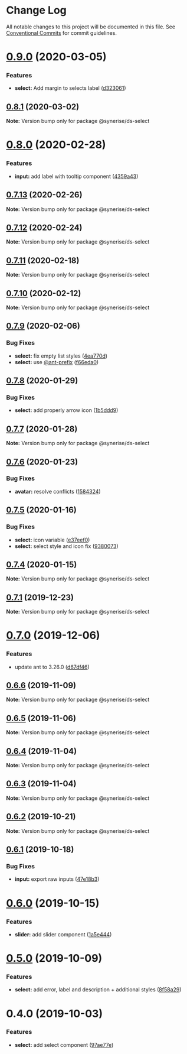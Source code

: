 # Change Log

All notable changes to this project will be documented in this file.
See [Conventional Commits](https://conventionalcommits.org) for commit guidelines.

# [0.9.0](https://github.com/synerise/synerise-design/compare/@synerise/ds-select@0.8.1...@synerise/ds-select@0.9.0) (2020-03-05)


### Features

* **select:** Add margin to selects label ([d323061](https://github.com/synerise/synerise-design/commit/d3230612cc292414be38ccb37e23f1084433df21))





## [0.8.1](https://github.com/synerise/synerise-design/compare/@synerise/ds-select@0.8.0...@synerise/ds-select@0.8.1) (2020-03-02)

**Note:** Version bump only for package @synerise/ds-select

# [0.8.0](https://github.com/synerise/synerise-design/compare/@synerise/ds-select@0.7.13...@synerise/ds-select@0.8.0) (2020-02-28)

### Features

- **input:** add label with tooltip component ([4359a43](https://github.com/synerise/synerise-design/commit/4359a43130b7d146d8f49a23da8aaed550865ac2))

## [0.7.13](https://github.com/synerise/synerise-design/compare/@synerise/ds-select@0.7.12...@synerise/ds-select@0.7.13) (2020-02-26)

**Note:** Version bump only for package @synerise/ds-select

## [0.7.12](https://github.com/synerise/synerise-design/compare/@synerise/ds-select@0.7.11...@synerise/ds-select@0.7.12) (2020-02-24)

**Note:** Version bump only for package @synerise/ds-select

## [0.7.11](https://github.com/synerise/synerise-design/compare/@synerise/ds-select@0.7.10...@synerise/ds-select@0.7.11) (2020-02-18)

**Note:** Version bump only for package @synerise/ds-select

## [0.7.10](https://github.com/synerise/synerise-design/compare/@synerise/ds-select@0.7.9...@synerise/ds-select@0.7.10) (2020-02-12)

**Note:** Version bump only for package @synerise/ds-select

## [0.7.9](https://github.com/synerise/synerise-design/compare/@synerise/ds-select@0.7.8...@synerise/ds-select@0.7.9) (2020-02-06)

### Bug Fixes

- **select:** fix empty list styles ([4ea770d](https://github.com/synerise/synerise-design/commit/4ea770def39cdd6c29a89152da042c08a6610ec0))
- **select:** use [@ant-prefix](https://github.com/ant-prefix) ([f66eda0](https://github.com/synerise/synerise-design/commit/f66eda0aca8f8cc609ca3101d328e5ca93fc8ffc))

## [0.7.8](https://github.com/synerise/synerise-design/compare/@synerise/ds-select@0.7.7...@synerise/ds-select@0.7.8) (2020-01-29)

### Bug Fixes

- **select:** add properly arrow icon ([1b5ddd9](https://github.com/synerise/synerise-design/commit/1b5ddd922a92d3f8f162e881d896ef46a426424d))

## [0.7.7](https://github.com/synerise/synerise-design/compare/@synerise/ds-select@0.7.6...@synerise/ds-select@0.7.7) (2020-01-28)

**Note:** Version bump only for package @synerise/ds-select

## [0.7.6](https://github.com/synerise/synerise-design/compare/@synerise/ds-select@0.7.5...@synerise/ds-select@0.7.6) (2020-01-23)

### Bug Fixes

- **avatar:** resolve conflicts ([1584324](https://github.com/synerise/synerise-design/commit/15843244b160cbae3b0ce1cc9d635918fe67f62a))

## [0.7.5](https://github.com/synerise/synerise-design/compare/@synerise/ds-select@0.7.4...@synerise/ds-select@0.7.5) (2020-01-16)

### Bug Fixes

- **select:** icon variable ([e37eef0](https://github.com/synerise/synerise-design/commit/e37eef0a435ef0cefb5d7badd99cfe307ec89d17))
- **select:** select style and icon fix ([9380073](https://github.com/synerise/synerise-design/commit/9380073bde9c631cbcfb5c3788e6c765b2b4cfe0))

## [0.7.4](https://github.com/synerise/synerise-design/compare/@synerise/ds-select@0.7.3...@synerise/ds-select@0.7.4) (2020-01-15)

**Note:** Version bump only for package @synerise/ds-select

## [0.7.1](https://github.com/synerise/synerise-design/compare/@synerise/ds-select@0.7.0...@synerise/ds-select@0.7.1) (2019-12-23)

**Note:** Version bump only for package @synerise/ds-select

# [0.7.0](https://github.com/synerise/synerise-design/compare/@synerise/ds-select@0.6.7...@synerise/ds-select@0.7.0) (2019-12-06)

### Features

- update ant to 3.26.0 ([d67df46](https://github.com/synerise/synerise-design/commit/d67df4605844fb09680096df333886db40cb7c32))

## [0.6.6](https://github.com/synerise/synerise-design/compare/@synerise/ds-select@0.6.5...@synerise/ds-select@0.6.6) (2019-11-09)

**Note:** Version bump only for package @synerise/ds-select

## [0.6.5](https://github.com/synerise/synerise-design/compare/@synerise/ds-select@0.6.4...@synerise/ds-select@0.6.5) (2019-11-06)

**Note:** Version bump only for package @synerise/ds-select

## [0.6.4](https://github.com/synerise/synerise-design/compare/@synerise/ds-select@0.6.3...@synerise/ds-select@0.6.4) (2019-11-04)

**Note:** Version bump only for package @synerise/ds-select

## [0.6.3](https://github.com/synerise/synerise-design/compare/@synerise/ds-select@0.6.2...@synerise/ds-select@0.6.3) (2019-11-04)

**Note:** Version bump only for package @synerise/ds-select

## [0.6.2](https://github.com/synerise/synerise-design/compare/@synerise/ds-select@0.6.1...@synerise/ds-select@0.6.2) (2019-10-21)

**Note:** Version bump only for package @synerise/ds-select

## [0.6.1](https://github.com/synerise/synerise-design/compare/@synerise/ds-select@0.6.0...@synerise/ds-select@0.6.1) (2019-10-18)

### Bug Fixes

- **input:** export raw inputs ([47e18b3](https://github.com/synerise/synerise-design/commit/47e18b3))

# [0.6.0](https://github.com/synerise/synerise-design/compare/@synerise/ds-select@0.5.0...@synerise/ds-select@0.6.0) (2019-10-15)

### Features

- **slider:** add slider component ([1a5e444](https://github.com/synerise/synerise-design/commit/1a5e444))

# [0.5.0](https://github.com/synerise/synerise-design/compare/@synerise/ds-select@0.4.0...@synerise/ds-select@0.5.0) (2019-10-09)

### Features

- **select:** add error, label and description + additional styles ([8f58a29](https://github.com/synerise/synerise-design/commit/8f58a29))

# 0.4.0 (2019-10-03)

### Features

- **select:** add select component ([97ae77e](https://github.com/synerise/synerise-design/commit/97ae77e))
